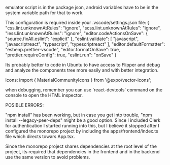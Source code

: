 emulator script is in the package json, android variables have to be in the system variable path for that to work.

This configuration is required inside your .vscode/settings.json file:
{
"css.lint.unknownAtRules": "ignore",
"scss.lint.unknownAtRules": "ignore",
"less.lint.unknownAtRules": "ignore",
"editor.codeActionsOnSave": {
"source.fixAll.eslint": "explicit"
},
"eslint.validate": [
"javascript",
"javascriptreact",
"typescript",
"typescriptreact"
],
"editor.defaultFormatter": "esbenp.prettier-vscode",
"editor.formatOnSave": true,
"prettier.requireConfig": true,
"eslint.run": "onSave"
}

Its probably better to code in Ubuntu to have access to Flipper and debug and analyze the components tree more easily and with better integration.

Icons:
import { MaterialCommunityIcons } from '@expo/vector-icons';

when debugging, remember you can use 'react-devtools' command on the console to open the HTML inspector.

POSIBLE ERRORS:

"npm install" has been working, but in case you get into trouble, "npm install --legacy-peer-deps" might be a good option. Since I included Clerk for authentication I started running into this, but I believe it stopped after I configured the monorepo project by including the apps/frontend/index.ts file which directs towars App.tsx.

Since the monorepo project shares dependencies at the root level of the project, its required that dependencies in the frontend and in the backend use the same version to avoid problems.

